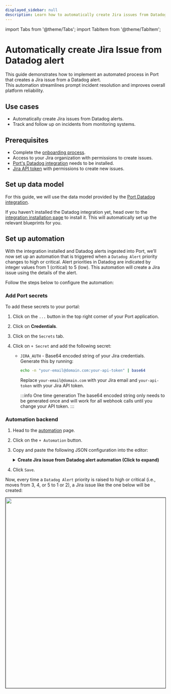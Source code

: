 ```yaml
---
displayed_sidebar: null
description: Learn how to automatically create Jira issues from Datadog alert in Port, ensuring prompt issue resolution and improving overall platform reliability.
---
```


import Tabs from '@theme/Tabs';
import TabItem from '@theme/TabItem';

# Automatically create Jira Issue from Datadog alert

This guide demonstrates how to implement an automated process in Port that creates a Jira issue from a Datadog alert.  
This automation streamlines prompt incident resolution and improves overall platform reliability.

## Use cases
- Automatically create Jira issues from Datadog alerts.
- Track and follow up on incidents from monitoring systems.

## Prerequisites

- Complete the [onboarding process](/getting-started/overview).
- Access to your Jira organization with permissions to create issues.
- [Port's Datadog integration](https://docs.port.io/build-your-software-catalog/sync-data-to-catalog/apm-alerting/datadog/) needs to be installed.
- [Jira API token](https://support.atlassian.com/atlassian-account/docs/manage-api-tokens-for-your-atlassian-account/) with permissions to create new issues.

## Set up data model

For this guide, we will use the data model provided by the [Port Datadog integration](https://docs.port.io/build-your-software-catalog/sync-data-to-catalog/apm-alerting/datadog/).

If you haven’t installed the Datadog integration yet, head over to the [integration installation page](https://docs.port.io/build-your-software-catalog/sync-data-to-catalog/apm-alerting/datadog/) to install it. This will automatically set up the relevant blueprints for you.


## Set up automation

With the integration installed and Datadog alerts ingested into Port, we’ll now set up an automation that is triggered when a `Datadog Alert` priority changes to high or critical. Alert priorities in Datadog are indicated by integer values from 1 (critical) to 5 (low). This automation will create a Jira issue using the details of the alert.

Follow the steps below to configure the automation:

<h3>Add Port secrets</h3>

To add these secrets to your portal:

1. Click on the `...` button in the top right corner of your Port application.

2. Click on **Credentials**.

3. Click on the `Secrets` tab.

4. Click on `+ Secret` and add the following secret:
    - `JIRA_AUTH` - Base64 encoded string of your Jira credentials. Generate this by running:
        ```bash
        echo -n "your-email@domain.com:your-api-token" | base64
        ```
        Replace `your-email@domain.com` with your Jira email and `your-api-token` with your Jira API token.

        :::info One time generation
        The base64 encoded string only needs to be generated once and will work for all webhook calls until you change your API token.
        :::

<h3>Automation backend</h3>

1. Head to the [automation](https://app.getport.io/settings/automations) page.
2. Click on the `+ Automation` button.
3. Copy and paste the following JSON configuration into the editor:

    <details>
    <summary><b>Create Jira issue from Datadog alert automation (Click to expand)</b></summary>

    :::tip Placeholde replacement
    Replace `<JIRA_ORGANIZATION_URL>` in the webhook URL with your Jira organization URL (e.g., `example.atlassian.net`).
    
    Replace `<JIRA_PROJECT_NAME>` in the webhook body with your Jira project name.

    :::

    ```json showLineNumbers
    {
        "identifier": "createJiraIssueFromDatadogAlert",
        "title": "Create Jira Issue from Datadog Alert",
        "description": "Automation to open a Jira issue when a Datadog alert changes from medium to higher priority",
        "trigger": {
            "type": "automation",
            "event": {
            "type": "ENTITY_UPDATED",
            "blueprintIdentifier": "datadogMonitor"
            },
            "condition": {
            "type": "JQ",
            "expressions": [
                ".diff.before.properties.priority | tonumber >= 3",
                ".diff.after.properties.priority | tonumber < 3"
            ],
            "combinator": "and"
            }
        },
        "invocationMethod": {
            "type": "WEBHOOK",
            "url": "https://<JIRA_ORGANIZATION_URL>/rest/api/3/issue",
            "agent": false,
            "synchronized": true,
            "method": "POST",
            "headers": {
            "Authorization": "Basic {{.secrets.JIRA_AUTH}}",
            "Content-Type": "application/json"
            },
            "body": {
            "fields": {
                "project": {
                "key": "<JIRA_PROJECT_NAME>"
                },
                "summary": "Datadog Alert: {{.event.diff.after.title}}",
                "description": {
                "version": 1,
                "type": "doc",
                "content": [
                    {
                    "type": "paragraph",
                    "content": [
                        {
                        "type": "text",
                        "text": "Priority",
                        "marks": [
                            {
                            "type": "strong"
                            }
                        ]
                        },
                        {
                        "type": "text",
                        "text": ": {{.event.diff.after.properties.priority}}"
                        }
                    ]
                    },
                    {
                    "type": "paragraph",
                    "content": [
                        {
                        "type": "text",
                        "text": "Monitory Type",
                        "marks": [
                            {
                            "type": "strong"
                            }
                        ]
                        },
                        {
                        "type": "text",
                        "text": ": {{.event.diff.after.properties.monitorType}}"
                        }
                    ]
                    },
                    {
                    "type": "paragraph",
                    "content": [
                        {
                        "type": "text",
                        "text": "Overall State",
                        "marks": [
                            {
                            "type": "strong"
                            }
                        ]
                        },
                        {
                        "type": "text",
                        "text": ": {{.event.diff.after.properties.overallState}}"
                        }
                    ]
                    },
                    {
                    "type": "paragraph",
                    "content": [
                        {
                        "type": "text",
                        "text": "Thresholds",
                        "marks": [
                            {
                            "type": "strong"
                            }
                        ]
                        },
                        {
                        "type": "text",
                        "text": ": {{.event.diff.after.properties.thresholds}}"
                        }
                    ]
                    },
                    {
                    "type": "paragraph",
                    "content": [
                        {
                        "type": "text",
                        "text": "Tags",
                        "marks": [
                            {
                            "type": "strong"
                            }
                        ]
                        },
                        {
                        "type": "text",
                        "text": ": {{.event.diff.after.properties.tags}}"
                        }
                    ]
                    },
                    {
                    "type": "paragraph",
                    "content": [
                        {
                        "type": "text",
                        "text": "Created By",
                        "marks": [
                            {
                            "type": "strong"
                            }
                        ]
                        },
                        {
                        "type": "text",
                        "text": ": {{.event.diff.after.properties.createdBy}}"
                        }
                    ]
                    },
                    {
                    "type": "paragraph",
                    "content": [
                        {
                        "type": "text",
                        "text": "Created At",
                        "marks": [
                            {
                            "type": "strong"
                            }
                        ]
                        },
                        {
                        "type": "text",
                        "text": ": {{.event.diff.after.properties.createdAt}}"
                        }
                    ]
                    },
                    {
                    "type": "paragraph",
                    "content": [
                        {
                        "type": "text",
                        "text": "Updated At",
                        "marks": [
                            {
                            "type": "strong"
                            }
                        ]
                        },
                        {
                        "type": "text",
                        "text": ": {{.event.diff.after.properties.updatedAt}}"
                        }
                    ]
                    }
                ]
                },
                "issuetype": {
                "name": "Bug"
                },
                "labels": [
                "datadog"
                ]
            }
            }
        },
        "publish": true
    }
    ```
    </details>

4. Click `Save`.

Now, every time a `Datadog Alert` priority is raised to high or critical (i.e., moves from 3, 4, or 5 to 1 or 2), a Jira issue like the one below will be created:

<img src="/img/guides/datadogAlertJiraIssue.png" width="600px" border="1px" />
